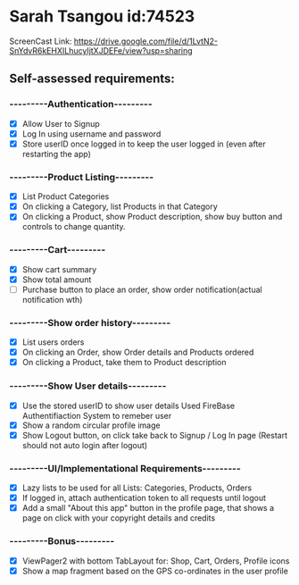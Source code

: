 # Sarah Tsangou id:74523  
ScreenCast Link: https://drive.google.com/file/d/1LvtN2-SnYdvR6kEHXILhucyIjtXJDEFe/view?usp=sharing
  
## Self-assessed requirements:  
### ---------Authentication---------
- [x] Allow User to Signup  
- [x] Log In using username and password  
- [x] Store userID once logged in to keep the user logged in (even after restarting the app)
### ---------Product Listing---------
- [x] List Product Categories
- [x] On clicking a Category, list Products in that Category
- [x] On clicking a Product, show Product description, show buy button and controls to change quantity.
### ---------Cart---------
- [x] Show cart summary
- [x] Show total amount
- [ ] Purchase button to place an order, show order notification(actual notification wth)
### ---------Show order history---------
- [x] List users orders
- [x] On clicking an Order, show Order details and Products ordered
- [x] On clicking a Product, take them to Product description
### ---------Show User details---------
- [x] Use the stored userID to show user details
      Used FireBase Authentifiaction System to remeber user
- [x] Show a random circular profile image
- [x] Show Logout button, on click take back to Signup / Log In page (Restart should not auto login after logout)
### ---------UI/Implementational Requirements---------
- [x] Lazy lists to be used for all Lists: Categories, Products, Orders
- [x] If logged in, attach authentication token to all requests until logout
- [x] Add a small "About this app" button in the profile page, that shows a page on click with your copyright details and credits
### ---------Bonus---------
- [x] ViewPager2 with bottom TabLayout for: Shop, Cart, Orders, Profile icons
- [x] Show a map fragment based on the GPS co-ordinates in the user profile  
